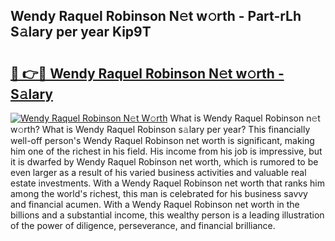 ## Wendy Raquel Robinson N𝚎t w𝚘rth - Part-rLh S𝚊lary per year Kip9T

# <h2><a href="http://gc2vt2s.nevu.top/?p=Wendy+Raquel+Robinson">🔗 👉🔴 Wendy Raquel Robinson N𝚎t w𝚘rth - S𝚊lary</a></h2>

[![Wendy Raquel Robinson N𝚎t W𝚘rth](https://i.imgur.com/Oavwk0R.jpeg)](http://gc2vt2s.nevu.top/?p=Wendy+Raquel+Robinson)
What is Wendy Raquel Robinson n𝚎t w𝚘rth? What is Wendy Raquel Robinson s𝚊lary per year?
This financially well-off person's Wendy Raquel Robinson net worth is significant, making him one of the richest in his field. His income from his job is impressive, but it is dwarfed by Wendy Raquel Robinson net worth, which is rumored to be even larger as a result of his varied business activities and valuable real estate investments. With a Wendy Raquel Robinson net worth that ranks him among the world's richest, this man is celebrated for his business savvy and financial acumen. With a Wendy Raquel Robinson net worth in the billions and a substantial income, this wealthy person is a leading illustration of the power of diligence, perseverance, and financial brilliance.
